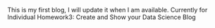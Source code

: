 This is my first blog, I will update it when I am available. Currently for Individual Homework3: Create and Show your Data Science Blog
